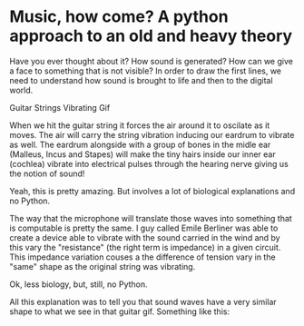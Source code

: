 # Music, how come? A python approach to an old and heavy theory

Have you ever thought about it? How sound is generated? How can we give a face to something that is not visible?
In order to draw the first lines, we need to understand how sound is brought to life and then to the digital world.

Guitar Strings Vibrating Gif

When we hit the guitar string it forces the air around it to oscilate as it moves. The air will carry the string vibration inducing our eardrum to vibrate as well. The eardrum alongside with a group of bones in the midle ear (Malleus, Incus and Stapes) will make the tiny hairs inside our inner ear (cochlea) vibrate into electrical pulses through the hearing nerve giving us the notion of sound!

Yeah, this is pretty amazing. But involves a lot of biological explanations and no Python.

The way that the microphone will translate those waves into something that is computable is pretty the same.
I guy called Emile Berliner was able to create a device able to vibrate with the sound carried in the wind and by this vary the "resistance" (the right term is impedance) in a given circuit. This impedance variation couses a the difference of tension vary in the "same" shape as the original string was vibrating.

Ok, less biology, but, still, no Python.

All this explanation was to tell you that sound waves have a very similar shape to what we see in that guitar gif. Something like this:

